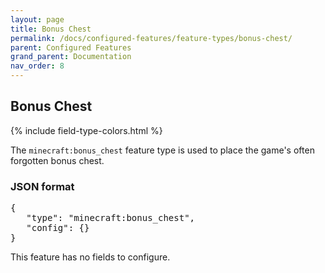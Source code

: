 ```yaml
---
layout: page
title: Bonus Chest
permalink: /docs/configured-features/feature-types/bonus-chest/
parent: Configured Features
grand_parent: Documentation
nav_order: 8
---
```


## Bonus Chest

<head>
    {% include field-type-colors.html %}
</head>

The `minecraft:bonus_chest` feature type is used to place the game's often forgotten bonus chest.

### JSON format

<pre>
{
   "type": "minecraft:bonus_chest",
   "config": {}
}
</pre>

This feature has no fields to configure.